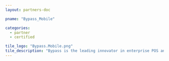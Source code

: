 ```yaml
---
layout: partners-doc

pname: "Bypass_Mobile"

categories: 
  - partner
  - certified

tile_logo: "Bypass.Mobile.png"
tile_description: "Bypass is the leading innovator in enterprise POS and retail operating systems for sports and entertainment.  Our cutting edge approach delivers unrivaled improvements in profitability, efficiency, and fan experience.  We’ve deployed at over 145 NFL, NBA, MLB, NCAA, and entertainment venues at a cost, pace, and ease never before possible."
---
```

